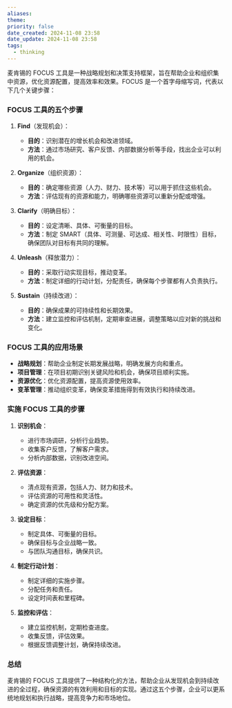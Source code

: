 ```yaml
---
aliases: 
theme: 
priority: false
date_created: 2024-11-08 23:58
date_update: 2024-11-08 23:58
tags:
  - thinking
---
```

麦肯锡的 FOCUS 工具是一种战略规划和决策支持框架，旨在帮助企业和组织集中资源，优化资源配置，提高效率和效果。FOCUS 是一个首字母缩写词，代表以下几个关键步骤：

### FOCUS 工具的五个步骤

1. **Find**（发现机会）：
   - **目的**：识别潜在的增长机会和改进领域。
   - **方法**：通过市场研究、客户反馈、内部数据分析等手段，找出企业可以利用的机会。

2. **Organize**（组织资源）：
   - **目的**：确定哪些资源（人力、财力、技术等）可以用于抓住这些机会。
   - **方法**：评估现有的资源和能力，明确哪些资源可以重新分配或增强。

3. **Clarify**（明确目标）：
   - **目的**：设定清晰、具体、可衡量的目标。
   - **方法**：制定 SMART（具体、可测量、可达成、相关性、时限性）目标，确保团队对目标有共同的理解。

4. **Unleash**（释放潜力）：
   - **目的**：采取行动实现目标，推动变革。
   - **方法**：制定详细的行动计划，分配责任，确保每个步骤都有人负责执行。

5. **Sustain**（持续改进）：
   - **目的**：确保成果的可持续性和长期效果。
   - **方法**：建立监控和评估机制，定期审查进展，调整策略以应对新的挑战和变化。

### FOCUS 工具的应用场景

- **战略规划**：帮助企业制定长期发展战略，明确发展方向和重点。
- **项目管理**：在项目初期识别关键风险和机会，确保项目顺利实施。
- **资源优化**：优化资源配置，提高资源使用效率。
- **变革管理**：推动组织变革，确保变革措施得到有效执行和持续改进。

### 实施 FOCUS 工具的步骤

1. **识别机会**：
   - 进行市场调研，分析行业趋势。
   - 收集客户反馈，了解客户需求。
   - 分析内部数据，识别改进空间。

2. **评估资源**：
   - 清点现有资源，包括人力、财力和技术。
   - 评估资源的可用性和灵活性。
   - 确定资源的优先级和分配方案。

3. **设定目标**：
   - 制定具体、可衡量的目标。
   - 确保目标与企业战略一致。
   - 与团队沟通目标，确保共识。

4. **制定行动计划**：
   - 制定详细的实施步骤。
   - 分配任务和责任。
   - 设定时间表和里程碑。

5. **监控和评估**：
   - 建立监控机制，定期检查进度。
   - 收集反馈，评估效果。
   - 根据反馈调整计划，确保持续改进。

### 总结

麦肯锡的 FOCUS 工具提供了一种结构化的方法，帮助企业从发现机会到持续改进的全过程，确保资源的有效利用和目标的实现。通过这五个步骤，企业可以更系统地规划和执行战略，提高竞争力和市场地位。